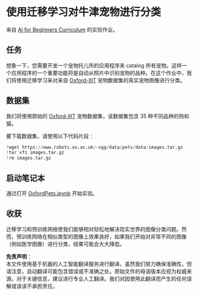 # 使用迁移学习对牛津宠物进行分类

来自 [AI for Beginners Curriculum](https://github.com/microsoft/ai-for-beginners) 的实验作业。

## 任务

想象一下，您需要开发一个宠物托儿所的应用程序来 catalog 所有宠物。这样一个应用程序的一个重要功能将是自动从照片中识别宠物的品种。在这个作业中，我们将使用迁移学习来对来自 [Oxford-IIIT](https://www.robots.ox.ac.uk/~vgg/data/pets/) 宠物数据集的真实宠物图像进行分类。

## 数据集

我们将使用原始的 [Oxford-IIIT](https://www.robots.ox.ac.uk/~vgg/data/pets/) 宠物数据集，该数据集包含 35 种不同品种的狗和猫。

要下载数据集，请使用以下代码片段：

```python
!wget https://www.robots.ox.ac.uk/~vgg/data/pets/data/images.tar.gz
!tar xfz images.tar.gz
!rm images.tar.gz
```

## 启动笔记本

通过打开 [OxfordPets.ipynb](../../../../../../lessons/4-ComputerVision/08-TransferLearning/lab/OxfordPets.ipynb) 开始实验。

## 收获

迁移学习和预训练网络使我们能够相对轻松地解决现实世界的图像分类问题。然而，预训练网络在相似类型的图像上效果良好，如果我们开始对非常不同的图像（例如医学图像）进行分类，结果可能会大大降低。

**免责声明**：  
本文件使用基于机器的人工智能翻译服务进行翻译。虽然我们努力确保准确性，但请注意，自动翻译可能包含错误或不准确之处。原始文件的母语版本应视为权威来源。对于关键信息，建议进行专业人工翻译。我们对因使用此翻译而产生的任何误解或误读不承担责任。